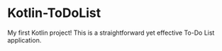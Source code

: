 # Kotlin-ToDoList
My first Kotlin project! This is a straightforward yet effective To-Do List application. 
